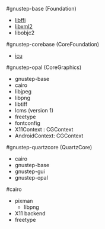 #gnustep-base (Foundation)
* [libffi](https://github.com/atgreen/libffi)
* [libxml2](http://xmlsoft.org)
* libobjc2

#gnustep-corebase (CoreFoundation)

* [icu](http://icu-project.org)

#gnustep-opal (CoreGraphics)

- gnustep-base
- cairo
- libjpeg
- libpng
- libtiff
- lcms (version 1)
- freetype
- fontconfig
- X11Context : CGContext
- AndroidContext: CGContext


#gnustep-quartzcore (QuartzCore)

* cairo
* gnustep-base
* gnustep-gui
* gnustep-opal

#cairo

* pixman
	* libpng 
* X11 backend
* freetype


